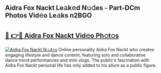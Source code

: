## Aidra Fox Nackt Le𝚊k𝚎d N𝚞𝚍es - Part-DCm Photos Vid𝚎o Le𝚊ks n2BGO

# <h2><a href="http://fbaxw7j.evod.top/?m=Aidra+Fox+Nackt">🔗 👉🔴 Aidra Fox Nackt Vid𝚎o Ph𝚘t𝚘s</a></h2>

[![Aidra Fox Nackt N𝚞d𝚎s](https://i.imgur.com/8V9OHl7.gif)](http://fbaxw7j.evod.top/?m=Aidra+Fox+Nackt)
Online personality Aidra Fox Nackt who creates engaging lifestyle and dance content, featuring solo and collaborative dance trend performances and mini vlogs. The public's fascination with Aidra Fox Nackt personal life has only added to his allure as a public figure. 
